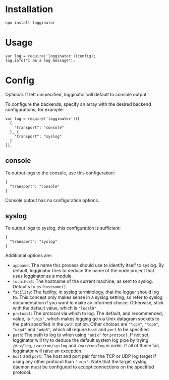 Installation
============

    npm install logginator

Usage
=====

    var log = require('logginator')(config);
    log.info("I am a log message");


Config
======

Optional. If left unspecified, logginator will default to console output.

To configure the backends, specify an array with the desired backend
configurations, for example:

    var log = require('logginator')([
      {
        "transport": "console"
      }, {
        "transport": "syslog"
      }
    ]);

console
-------

To output logs to the console, use this configuration:

    {
      "transport": "console"
    }

Console output has no configuration options.

syslog
------

To output logs to syslog, this configuration is sufficient:

    {
      "transport": "syslog"
    }

Additional options are:

 * `appname`: The name this process should use to identify itself to syslog. By
   default, logginator tries to deduce the name of the node project that uses
   logginator as a module.
 * `localhost`: The hostname of the current machine, as sent to syslog. Defaults
   to `os.hostname()`.
 * `facility`: The facility, in syslog terminology, that the logger should log
   to. This concept only makes sense in a syslog setting, so refer to syslog
   documentation if you want to make an informed choice. Otherwise, stick with
   the default value, which is `"local0"`.
 * `protocol`: The protocol via which to log. The default, and recommended,
   value, is `"unix"`, which makes logging go via Unix datagram sockets to the
   path specified in the `path` option. Other choices are `"tcp4"`, `"tcp6"`,
   `"udp4"` and `"udp6"`, which all require `host` and `port` to be specified.
 * `path`: The path to log to when using `"unix"` for `protocol`. If not set,
   logginator will try to deduce the default system log pipe by trying
   `/dev/log`, `/var/run/syslog` and `/var/run/log` in order. If all of these
   fail, logginator will raise an exception.
 * `host` and `port`: The host and port pair for the TCP or UDP log target if
   using any other protocol than `"unix"`. Note that the target syslog daemon
   must be configured to accept connections on the specified protocol.
